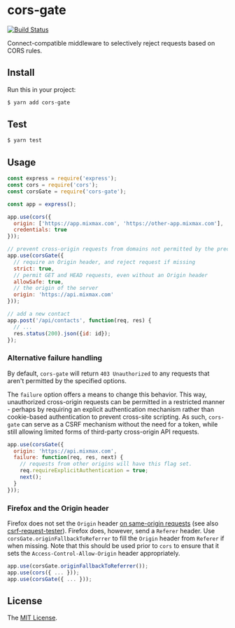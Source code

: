 cors-gate
=========

[![Build Status](https://travis-ci.org/mixmaxhq/cors-gate.svg?branch=master)](https://travis-ci.org/mixmaxhq/cors-gate)

Connect-compatible middleware to selectively reject requests based on CORS rules.

Install
-------

Run this in your project:

```sh
$ yarn add cors-gate
```

Test
----

```sh
$ yarn test
```

Usage
-----

```js
const express = require('express');
const cors = require('cors');
const corsGate = require('cors-gate');

const app = express();

app.use(cors({
  origin: ['https://app.mixmax.com', 'https://other-app.mixmax.com'],
  credentials: true
}));

// prevent cross-origin requests from domains not permitted by the preceeding cors rules
app.use(corsGate({
  // require an Origin header, and reject request if missing
  strict: true,
  // permit GET and HEAD requests, even without an Origin header
  allowSafe: true,
  // the origin of the server
  origin: 'https://api.mixmax.com'
}));

// add a new contact
app.post('/api/contacts', function(req, res) {
  // ...
  res.status(200).json({id: id});
});
```

### Alternative failure handling

By default, `cors-gate` will return `403 Unauthorized` to any requests that aren't permitted by the specified options.

The `failure` option offers a means to change this behavior. This way, unauthorized cross-origin requests can be permitted in a restricted manner - perhaps by requiring an explicit authentication mechanism rather than cookie-based authentication to prevent cross-site scripting. As such, `cors-gate` can serve as a CSRF mechanism without the need for a token, while still allowing limited forms of third-party cross-origin API requests.

```js
app.use(corsGate({
  origin: 'https://api.mixmax.com',
  failure: function(req, res, next) {
    // requests from other origins will have this flag set.
    req.requireExplicitAuthentication = true;
    next();
  }
}));
```

### Firefox and the Origin header

Firefox does not set the `Origin` header [on same-origin requests](http://stackoverflow.com/a/15514049/495611) (see also [csrf-request-tester](https://github.com/mixmaxhq/csrf-request-tester)). Firefox does, however, send a `Referer` header. Use `corsGate.originFallbackToReferrer` to fill the `Origin` header from `Referer` if when missing. Note that this should be used prior to `cors` to ensure that it sets the `Access-Control-Allow-Origin` header appropriately.

```js
app.use(corsGate.originFallbackToReferrer());
app.use(cors({ ... }));
app.use(corsGate({ ... }));
```

License
-------

The [MIT License](https://github.com/mixmaxhq/cors-gate/blob/master/LICENSE).
